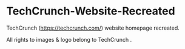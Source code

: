 # TechCrunch-Website-Recreated
TechCrunch (https://techcrunch.com/) website homepage recreated.

All rights to images & logo belong to TechCrunch .
